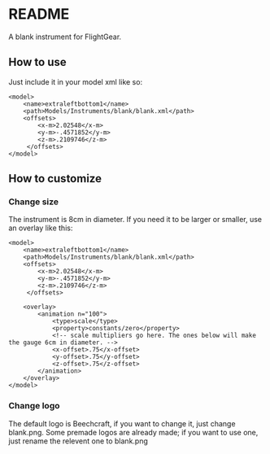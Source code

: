 README
======

A blank instrument for FlightGear.

How to use
----------
Just include it in your model xml like so:

    <model>
        <name>extraleftbottom1</name>
        <path>Models/Instruments/blank/blank.xml</path>
        <offsets>
            <x-m>2.02548</x-m>
            <y-m>-.4571852</y-m>
            <z-m>.2109746</z-m>
         </offsets>
    </model>


How to customize
----------------

### Change size
The instrument is 8cm in diameter. If you need it to be larger or smaller, use an overlay like this:

    <model>
        <name>extraleftbottom1</name>
        <path>Models/Instruments/blank/blank.xml</path>
        <offsets>
            <x-m>2.02548</x-m>
            <y-m>-.4571852</y-m>
            <z-m>.2109746</z-m>
         </offsets>

        <overlay>
            <animation n="100">
                <type>scale</type>
                <property>constants/zero</property>
                <!-- scale multipliers go here. The ones below will make the gauge 6cm in diameter. -->
                <x-offset>.75</x-offset>
                <y-offset>.75</y-offset>
                <z-offset>.75</z-offset>
            </animation>
        </overlay>
    </model>

### Change logo
The default logo is Beechcraft, if you want to change it, just change blank.png. Some premade logos are already made; if you want to use one, just rename the relevent one to blank.png